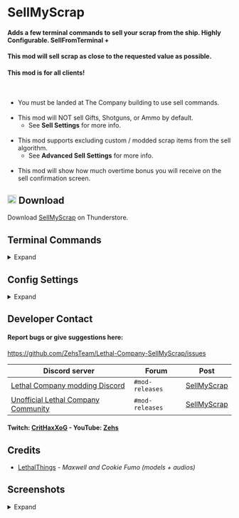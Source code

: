 # SellMyScrap
#### Adds a few terminal commands to sell your scrap from the ship. Highly Configurable. SellFromTerminal +

#### This mod will sell scrap as close to the requested value as possible.

#### This mod is for all clients!
<br>

* You must be landed at The Company building to use sell commands.
<br><br>
* This mod will NOT sell Gifts, Shotguns, or Ammo by default.
    * See **Sell Settings** for more info.
<br><br>
* This mod supports excluding custom / modded scrap items from the sell algorithm.
    * See **Advanced Sell Settings** for more info.
<br><br>
* This mod will show how much overtime bonus you will receive on the sell confirmation screen.

## <img src="https://i.imgur.com/TpnrFSH.png" width="20px"> Download

Download [SellMyScrap](https://thunderstore.io/c/lethal-company/p/Zehs/SellMyScrap/) on Thunderstore.

## Terminal Commands
<details>
  <summary>Expand</summary>
<br>

* You must be landed at The Company building to use sell commands.
* Each sell command will sell items based on your config settings.
* Each sell command requires confirmation before selling your scrap.
    * Additional information is given on the confirmation screen.

| Command | Description | Optional flags|
| ----------- | ----------- | ----------- |
| `sell <amount>` | Will sell scrap for a total of the requested amount. | `-se`, `-se:<number>`, `-o` |
| `sell quota` | Will sell scrap to reach the profit quota. | `-se`, `-se:<number>` |
| `sell all` | Will sell all of your scrap. | `-se`, `-se:<number>` |
| `sell item <name>` | Will sell scrap by their item name. | `-se`, `-se:<number>` |
| `sell list` | Will sell all the scrap from the `sellListJson` config setting. | `-se`, `-se:<number>` |

* Using the `-se` flag will spawn a random scrap eater.
    * Usage: `<sell-command> -se`
* Using the `-se:<number>` flag will spawn a scrap eater by their index (Starts at 1).
    * 1 = Octolar, 2 = Takey, 3 = Maxwell, 4 = Yippee, 5 = Cookie Fumo, 6 = Psycho, 7 = Zombies
    * Usage: `<sell-command> -se:<number>`

<h4>Additional info for the <code>sell &lt;amount&gt;</code> command.</h4>

* This command supports math expressions as the input for <amount>.
    * Usage example: `sell 500 + 50`
* Using the `-o` flag will sell for a less amount so (less amount + overtime bonus) = initial amount.
    * Usage: `sell <amount> -o`

<h4>Additional info for the <code>sell item &lt;name&gt;</code> command.</h4>

* Item names are not case-sensitive but, spaces do matter.
* Usage examples:
    * `sell item Whoopie cushion`
    * `sell item Whoopie`
    * `sell item Whoo`

<h4>Additional info for the <code>sell list</code> command.</h4>

* This command will sell all the items from the `sellListJson` config setting.
* This command will bypass the `dontSellListJson` config setting.

| Command |Description |
| ----------- | ----------- |
| `sell` | Shows a help message for this mod. |
| `view overtime` | Shows your current overtime bonus. |
| `view scrap` | Shows a list of all the scrap in the ship. |
| `view all scrap` | Shows a list of all the registered scrap. |
| `view config` | Shows your config settings. |
| `edit config` | Edit config settings from the terminal. |

</details>

## Config Settings
<details>
  <summary>Expand</summary>
<br>

* Use the `edit config` command to edit config settings from the terminal.
* Only the host can edit **Sell Settings** and **Advanced Sell Settings** using the config editor.
* **Sell Settings** and **Advanced Sell Settings** will be synced with the host.

| Sell Settings | Setting type | Default value | Description |
| ----------- | ----------- | ----------- | ----------- |
| `sellGifts` | `Boolean` | `false` | Do you want to sell Gifts? |
| `sellShotguns` | `Boolean` | `false` | Do you want to sell Shotguns? |
| `sellAmmo` | `Boolean` | `false` | Do you want to sell Ammo? |
| `sellKnives` | `Boolean` | `false` | Do you want to sell Kitchen knives? |
| `sellPickles` | `Boolean` | `true` | Do you want to sell Jar of pickles? |

| Advanced Sell Settings | Setting type | Default value | Description |
| ----------- | ----------- | ----------- | ----------- |
| `sellScrapWorthZero` | `Boolean` | `false` | Do you want to sell scrap worth zero? |
| `onlySellScrapOnFloor` | `Boolean` | `false` | Do you want to sell scrap that is only on the floor? |
| `dontSellListJson` | `String` | `[]` | [JSON array](https://www.w3schools.com/js/js_json_arrays.asp) of item names to not sell. |
| `sellListJson` | `String` | `["Whoopie cushion", "Easter egg", "Tragedy", "Comedy"]` | [JSON array](https://www.w3schools.com/js/js_json_arrays.asp) of item names to sell when using the `sell list` command. |

<h4>Additional info for the <code>dontSellListJson</code> config setting.</h4>

* Use the `edit config` command to easily edit the `dontSellListJson` config setting from the terminal.
* Use the `view scrap` or `view all scrap` command to see the correct item names to use.
* Item names are not case-sensitive but, spaces do matter.
* Example value: `["Maxwell", "Cookie Fumo", "Octolar Plush", "Smol Takey"]`

<h4>Additional info for the <code>sellListJson</code> config setting.</h4>

* Use the `edit config` command to easily edit the `sellListJson` config setting from the terminal.
* Use the `view scrap` or `view all scrap` command to see the correct item names to use.
* Item names are not case-sensitive but, spaces do matter.

| Terminal Settings | Setting type | Default value | Description |
| ----------- | ----------- | ----------- | ----------- |
| `overrideWelcomeMessage` | `Boolean` | `true` | Overrides the terminal welcome message to add additional info. |
| `overrideHelpMessage` | `Boolean` | `true` | Overrides the terminal help message to add additional info. |
| `showFoundItems` | `Boolean` | `true` | Show found items on the confirmation screen. |
| `sortFoundItemsPrice` | `Boolean` | `true` | Sorts found items from most to least expensive. |
| `alignFoundItemsPrice` | `Boolean` | `true` | Aligns all prices of found items. |

| Misc Settings | Setting type | Default value | Description |
| ----------- | ----------- | ----------- | ----------- |
| `speakInShip` | `Boolean` | `true` | The Company will speak inside your ship after selling from the terminal. |
| `rareVoiceLineChance` | `Single` | `5` | The percent chance the Company will say a rare microphone voice line after selling. |

| Scrap Eater Settings | Setting type | Default value | Description |
| ----------- | ----------- | ----------- | ----------- |
| `scrapEaterChance` | `Int32` | `75` | The percent chance a scrap eater will spawn?! |
| `octolarSpawnWeight` | `Int32` | `1` | The spawn chance weight [Octolar](https://www.twitch.tv/thorlar) will spawn?! (scrap eater) |
| `takeySpawnWeight` | `Int32` | `1` | The spawn chance weight [Takey](https://www.twitch.tv/takerst) will spawn?! (scrap eater) |
| `maxwellSpawnWeight` | `Int32` | `1` | The spawn chance weight Maxwell will spawn?! (scrap eater) |
| `yippeeSpawnWeight` | `Int32` | `1` | The spawn chance weight Yippee will spawn?! (scrap eater) |
| `cookieFumoSpawnWeight` | `Int32` | `1` | The spawn chance weight Cookie Fumo will spawn?! (scrap eater) |
| `psychoSpawnWeight` | `Int32` | `1` | The spawn chance weight [Psycho](https://www.twitch.tv/psychohypnotic) will spawn?! (scrap eater) |
| `zombiesSpawnWeight` | `Int32` | `1` | The spawn chance weight [Zombies](https://www.twitch.tv/zombiesatemychannel) will spawn?! (scrap eater) |

</details>

## Developer Contact
#### Report bugs or give suggestions here:
https://github.com/ZehsTeam/Lethal-Company-SellMyScrap/issues

| Discord server | Forum | Post |
| ----------- | ----------- | ----------- |
| [Lethal Company modding Discord](https://discord.gg/XeyYqRdRGC) | `#mod-releases` | [SellMyScrap](https://discord.com/channels/1168655651455639582/1197731003800760320) |
| [Unofficial Lethal Company Community](https://discord.gg/nYcQFEpXfU) | `#mod-releases` | [SellMyScrap](https://discord.com/channels/1169792572382773318/1198746789185069177) |

#### Twitch: [CritHaxXoG](https://www.twitch.tv/crithaxxog) - YouTube: [Zehs](https://www.youtube.com/channel/UCb4VEkc-_im0h8DKXlwmIAA)

## Credits
* [LethalThings](https://thunderstore.io/c/lethal-company/p/Evaisa/LethalThings/) - *Maxwell and Cookie Fumo (models + audios)*

## Screenshots
<details>
  <summary>Expand</summary>
<br>

<div>
    <img src="https://i.imgur.com/UyX90Y6.png" width="273px">
    <img src="https://i.imgur.com/lzsWM28.png" width="273px">
    <img src="https://i.imgur.com/zyDW9TD.png" width="273px">
</div>
<h4><code>sell &lt;amount&gt;</code></h4>
<div>
    <img src="https://i.imgur.com/BYeYs4d.png" width="412px">
    <img src="https://i.imgur.com/bYQtN1Y.png" width="412px">
</div>
<h4><code>sell quota</code></h4>
<div>
    <img src="https://i.imgur.com/r6SVSBB.png" width="412px">
    <img src="https://i.imgur.com/L1vih92.png" width="412px">
</div>
<h4><code>sell all</code></h4>
<div>
    <img src="https://i.imgur.com/XCz93Yc.png" width="412px">
    <img src="https://i.imgur.com/9eHs2zQ.png" width="412px">
</div>
<h4><code>sell item &lt;name&gt;</code></h4>
<div>
    <img src="https://i.imgur.com/cOQhtLt.png" width="412px">
    <img src="https://i.imgur.com/Z8qRk91.png" width="412px">
</div>
<h4><code>view overtime</code></h4>
<div>
    <img src="https://i.imgur.com/Z6nUhNQ.png" width="412px">
    <img src="https://i.imgur.com/Ff8E5sw.png" width="412px">
</div>
<h4><code>view scrap</code></h4>
<div>
    <img src="https://i.imgur.com/EsoJkSu.png" width="100%">
</div>
<h4><code>view all scrap</code></h4>
<div>
    <img src="https://i.imgur.com/VRSSGmC.png" width="412px">
    <img src="https://i.imgur.com/SuOPV4n.png" width="412px">
</div>
<h4><code>view config</code></h4>
<div>
    <img src="https://i.imgur.com/wzBdRq3.png" width="100%">
</div>
<h4><code>edit config</code></h4>
<div>
    <img src="https://i.imgur.com/8WhcmNE.png" width="273px">
    <img src="https://i.imgur.com/Wkk1Thz.png" width="273px">
    <img src="https://i.imgur.com/lfPwUt2.png" width="273px">
</div>

</details>